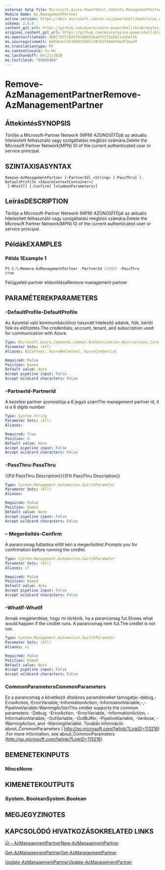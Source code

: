 ```yaml
---
external help file: Microsoft.Azure.PowerShell.Cmdlets.ManagementPartner.dll-Help.xml
Module Name: Az.ManagementPartner
online version: https://docs.microsoft.com/en-us/powershell/module/az.managementpartner/remove-azmanagementpartner
schema: 2.0.0
content_git_url: https://github.com/Azure/azure-powershell/blob/master/src/ManagementPartner/ManagementPartner/help/Remove-AzManagementPartner.md
original_content_git_url: https://github.com/Azure/azure-powershell/blob/master/src/ManagementPartner/ManagementPartner/help/Remove-AzManagementPartner.md
ms.openlocfilehash: db87797573d3f6c06b52aa072773c9af1a1be1fb
ms.sourcegitcommit: 6a91b4c545350d316d3cf8c62f384478e3f3ba24
ms.translationtype: MT
ms.contentlocale: hu-HU
ms.lasthandoff: 04/21/2020
ms.locfileid: "93845469"
---
```

# <span data-ttu-id="9b2e0-101">Remove-AzManagementPartner</span><span class="sxs-lookup"><span data-stu-id="9b2e0-101">Remove-AzManagementPartner</span></span>

## <span data-ttu-id="9b2e0-102">Áttekintés</span><span class="sxs-lookup"><span data-stu-id="9b2e0-102">SYNOPSIS</span></span>
<span data-ttu-id="9b2e0-103">Törölje a Microsoft-Partner Network (MPN) AZONOSÍTÓját az aktuális hitelesített felhasználó vagy szolgáltatási megbízó számára.</span><span class="sxs-lookup"><span data-stu-id="9b2e0-103">Delete the Microsoft Partner Network(MPN) ID of the current authenticated user or service principal.</span></span>

## <span data-ttu-id="9b2e0-104">SZINTAXISA</span><span class="sxs-lookup"><span data-stu-id="9b2e0-104">SYNTAX</span></span>

```
Remove-AzManagementPartner [-PartnerId] <String> [-PassThru] [-DefaultProfile <IAzureContextContainer>]
 [-WhatIf] [-Confirm] [<CommonParameters>]
```

## <span data-ttu-id="9b2e0-105">Leírás</span><span class="sxs-lookup"><span data-stu-id="9b2e0-105">DESCRIPTION</span></span>
<span data-ttu-id="9b2e0-106">Törölje a Microsoft-Partner Network (MPN) AZONOSÍTÓját az aktuális hitelesített felhasználó vagy szolgáltatási megbízó számára.</span><span class="sxs-lookup"><span data-stu-id="9b2e0-106">Delete the Microsoft Partner Network(MPN) ID of the current authenticated user or service principal.</span></span>

## <span data-ttu-id="9b2e0-107">Példák</span><span class="sxs-lookup"><span data-stu-id="9b2e0-107">EXAMPLES</span></span>

### <span data-ttu-id="9b2e0-108">Példa 1</span><span class="sxs-lookup"><span data-stu-id="9b2e0-108">Example 1</span></span>
```powershell
PS C:\>Remove-AzManagementPartner -PartnerId 123457 -PassThru
true
```

<span data-ttu-id="9b2e0-109">Felügyeleti partner eltávolítása</span><span class="sxs-lookup"><span data-stu-id="9b2e0-109">Remove management partner</span></span>

## <span data-ttu-id="9b2e0-110">PARAMÉTEREK</span><span class="sxs-lookup"><span data-stu-id="9b2e0-110">PARAMETERS</span></span>

### <span data-ttu-id="9b2e0-111">-DefaultProfile</span><span class="sxs-lookup"><span data-stu-id="9b2e0-111">-DefaultProfile</span></span>
<span data-ttu-id="9b2e0-112">Az Azuretal való kommunikációhoz használt hitelesítő adatok, fiók, bérlői fiók és előfizetés.</span><span class="sxs-lookup"><span data-stu-id="9b2e0-112">The credentials, account, tenant, and subscription used for communication with Azure.</span></span>

```yaml
Type: Microsoft.Azure.Commands.Common.Authentication.Abstractions.Core.IAzureContextContainer
Parameter Sets: (All)
Aliases: AzContext, AzureRmContext, AzureCredential

Required: False
Position: Named
Default value: None
Accept pipeline input: False
Accept wildcard characters: False
```

### <span data-ttu-id="9b2e0-113">-PartnerId</span><span class="sxs-lookup"><span data-stu-id="9b2e0-113">-PartnerId</span></span>
<span data-ttu-id="9b2e0-114">A kezelési partner azonosítója a 6 jegyű szám</span><span class="sxs-lookup"><span data-stu-id="9b2e0-114">The management partner id, it is a 6 digits number</span></span>

```yaml
Type: System.String
Parameter Sets: (All)
Aliases:

Required: True
Position: 0
Default value: None
Accept pipeline input: False
Accept wildcard characters: False
```

### <span data-ttu-id="9b2e0-115">-PassThru</span><span class="sxs-lookup"><span data-stu-id="9b2e0-115">-PassThru</span></span>
<span data-ttu-id="9b2e0-116">{{Fill PassThru Description}}</span><span class="sxs-lookup"><span data-stu-id="9b2e0-116">{{Fill PassThru Description}}</span></span>

```yaml
Type: System.Management.Automation.SwitchParameter
Parameter Sets: (All)
Aliases:

Required: False
Position: Named
Default value: None
Accept pipeline input: False
Accept wildcard characters: False
```

### <span data-ttu-id="9b2e0-117">– Megerősítés</span><span class="sxs-lookup"><span data-stu-id="9b2e0-117">-Confirm</span></span>
<span data-ttu-id="9b2e0-118">A parancsmag futtatása előtt kéri a megerősítést.</span><span class="sxs-lookup"><span data-stu-id="9b2e0-118">Prompts you for confirmation before running the cmdlet.</span></span>

```yaml
Type: System.Management.Automation.SwitchParameter
Parameter Sets: (All)
Aliases: cf

Required: False
Position: Named
Default value: None
Accept pipeline input: False
Accept wildcard characters: False
```

### <span data-ttu-id="9b2e0-119">-WhatIf</span><span class="sxs-lookup"><span data-stu-id="9b2e0-119">-WhatIf</span></span>
<span data-ttu-id="9b2e0-120">Annak megjelenítése, hogy mi történik, ha a parancsmag fut.</span><span class="sxs-lookup"><span data-stu-id="9b2e0-120">Shows what would happen if the cmdlet runs.</span></span>
<span data-ttu-id="9b2e0-121">A parancsmag nem fut.</span><span class="sxs-lookup"><span data-stu-id="9b2e0-121">The cmdlet is not run.</span></span>

```yaml
Type: System.Management.Automation.SwitchParameter
Parameter Sets: (All)
Aliases: wi

Required: False
Position: Named
Default value: None
Accept pipeline input: False
Accept wildcard characters: False
```

### <span data-ttu-id="9b2e0-122">CommonParameters</span><span class="sxs-lookup"><span data-stu-id="9b2e0-122">CommonParameters</span></span>
<span data-ttu-id="9b2e0-123">Ez a parancsmag a következő általános paramétereket támogatja:-debug,-ErrorAction,-ErrorVariable,-InformationAction,-InformationVariable,-,-PipelineVariable-WarningAction</span><span class="sxs-lookup"><span data-stu-id="9b2e0-123">This cmdlet supports the common parameters: -Debug, -ErrorAction, -ErrorVariable, -InformationAction, -InformationVariable, -OutVariable, -OutBuffer, -PipelineVariable, -Verbose, -WarningAction, and -WarningVariable.</span></span> <span data-ttu-id="9b2e0-124">További információ: about_CommonParameters ( http://go.microsoft.com/fwlink/?LinkID=113216) .</span><span class="sxs-lookup"><span data-stu-id="9b2e0-124">For more information, see about_CommonParameters (http://go.microsoft.com/fwlink/?LinkID=113216).</span></span>

## <span data-ttu-id="9b2e0-125">BEMENETEK</span><span class="sxs-lookup"><span data-stu-id="9b2e0-125">INPUTS</span></span>

### <span data-ttu-id="9b2e0-126">Nincs</span><span class="sxs-lookup"><span data-stu-id="9b2e0-126">None</span></span>

## <span data-ttu-id="9b2e0-127">KIMENETEK</span><span class="sxs-lookup"><span data-stu-id="9b2e0-127">OUTPUTS</span></span>

### <span data-ttu-id="9b2e0-128">System. Boolean</span><span class="sxs-lookup"><span data-stu-id="9b2e0-128">System.Boolean</span></span>

## <span data-ttu-id="9b2e0-129">MEGJEGYZI</span><span class="sxs-lookup"><span data-stu-id="9b2e0-129">NOTES</span></span>

## <span data-ttu-id="9b2e0-130">KAPCSOLÓDÓ HIVATKOZÁSOK</span><span class="sxs-lookup"><span data-stu-id="9b2e0-130">RELATED LINKS</span></span>

[<span data-ttu-id="9b2e0-131">Új – AzManagementPartner</span><span class="sxs-lookup"><span data-stu-id="9b2e0-131">New-AzManagementPartner</span></span>](./New-AzManagementPartner.md)

[<span data-ttu-id="9b2e0-132">Get-AzManagementPartner</span><span class="sxs-lookup"><span data-stu-id="9b2e0-132">Get-AzManagementPartner</span></span>](./Get-AzManagementPartner.md)

[<span data-ttu-id="9b2e0-133">Update-AzManagementPartner</span><span class="sxs-lookup"><span data-stu-id="9b2e0-133">Update-AzManagementPartner</span></span>](./Update-AzManagementPartner.md)